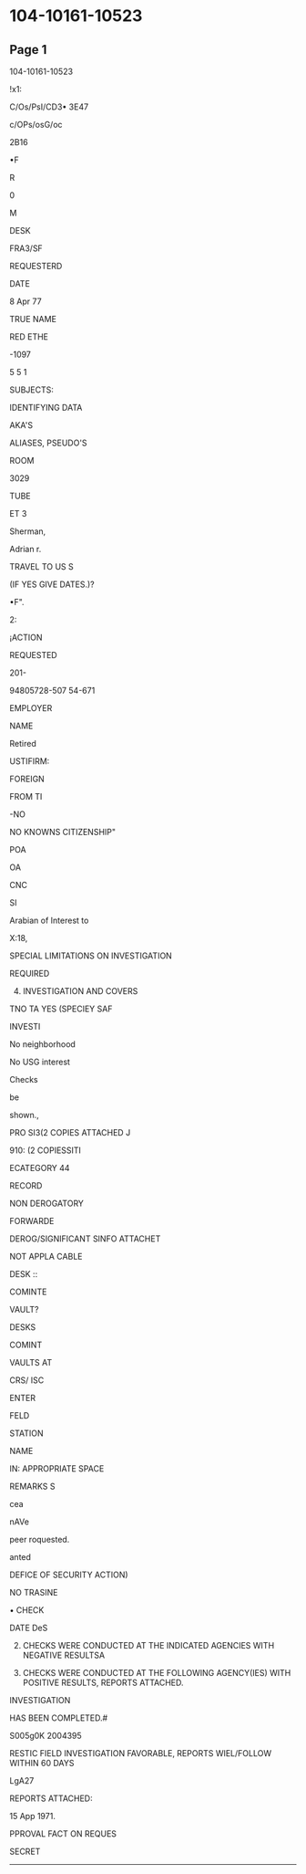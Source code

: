 # 104-10161-10523

## Page 1

104-10161-10523

!x1:

C/Os/PsI/CD3• 3E47

c/OPs/osG/oc

2B16

•F

R

0

M

DESK

FRA3/SF

REQUESTERD

DATE

8 Apr 77

TRUE NAME

RED ETHE

-1097

5 5 1

SUBJECTS:

IDENTIFYING DATA

AKA'S

ALIASES, PSEUDO'S

ROOM

3029

TUBE

ET 3

Sherman,

Adrian r.

TRAVEL TO US S

(IF YES GIVE DATES.)?

•F".

2:

¡ACTION

REQUESTED

201-

94805728-507 54-671

EMPLOYER

NAME

Retired

USTIFIRM:

FOREIGN

FROM TI

-NO

NO KNOWNS CITIZENSHIP"

POA

OA

CNC

SI

Arabian of Interest to

X:18,

SPECIAL LIMITATIONS ON INVESTIGATION

REQUIRED

4. INVESTIGATION AND COVERS

TNO TA YES (SPECIEY SAF

INVESTI

No neighborhood

No USG interest

Checks

be

shown.,

PRO SI3(2 COPIES ATTACHED J

910: (2 COPIESSITI

ECATEGORY 44

RECORD

NON DEROGATORY

FORWARDE

DEROG/SIGNIFICANT SINFO ATTACHET

NOT APPLA CABLE

DESK ::

COMINTE

VAULT?

DESKS

COMINT

VAULTS AT

CRS/ ISC

ENTER

FELD

STATION

NAME

IN: APPROPRIATE SPACE

REMARKS S

cea

nAVe

peer roquested.

anted

DEFICE OF SECURITY ACTION)

NO TRASINE

• CHECK

DATE DeS

2. CHECKS WERE CONDUCTED AT THE INDICATED AGENCIES WITH NEGATIVE RESULTSA

3. CHECKS WERE CONDUCTED AT THE FOLLOWING AGENCY(IES) WITH POSITIVE RESULTS, REPORTS ATTACHED.

INVESTIGATION

HAS BEEN COMPLETED.#

S005g0K 2004395

RESTIC FIELD INVESTIGATION FAVORABLE, REPORTS WIEL/FOLLOW WITHIN 60 DAYS

LgA27

REPORTS ATTACHED:

15 App 1971.

PPROVAL FACT ON REQUES

SECRET

---

